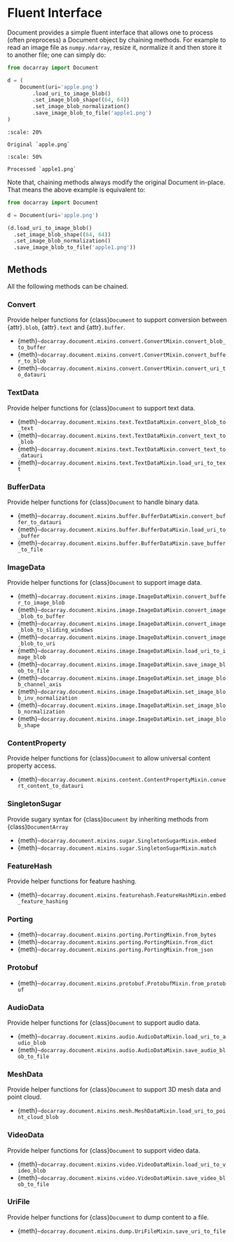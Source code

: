 # Fluent Interface

Document provides a simple fluent interface that allows one to process (often preprocess) a Document object by chaining methods. For example to read an image file as `numpy.ndarray`, resize it, normalize it and then store it to another file; one can simply do:

```python
from docarray import Document

d = (
    Document(uri='apple.png')
        .load_uri_to_image_blob()
        .set_image_blob_shape((64, 64))
        .set_image_blob_normalization()
        .save_image_blob_to_file('apple1.png')
)
```

```{figure} images/apple.png
:scale: 20%

Original `apple.png`
```

```{figure} images/apple1.png
:scale: 50%

Processed `apple1.png`
```


Note that, chaining methods always modify the original Document in-place. That means the above example is equivalent to:

```python
from docarray import Document

d = Document(uri='apple.png')

(d.load_uri_to_image_blob()
  .set_image_blob_shape((64, 64))
  .set_image_blob_normalization()
  .save_image_blob_to_file('apple1.png'))
```


## Methods

All the following methods can be chained.


<!-- fluent-interface-start -->
### Convert
Provide helper functions for {class}`Document` to support conversion between {attr}`.blob`, {attr}`.text`
and {attr}`.buffer`.
- {meth}`~docarray.document.mixins.convert.ConvertMixin.convert_blob_to_buffer`
- {meth}`~docarray.document.mixins.convert.ConvertMixin.convert_buffer_to_blob`
- {meth}`~docarray.document.mixins.convert.ConvertMixin.convert_uri_to_datauri`


### TextData
Provide helper functions for {class}`Document` to support text data.
- {meth}`~docarray.document.mixins.text.TextDataMixin.convert_blob_to_text`
- {meth}`~docarray.document.mixins.text.TextDataMixin.convert_text_to_blob`
- {meth}`~docarray.document.mixins.text.TextDataMixin.convert_text_to_datauri`
- {meth}`~docarray.document.mixins.text.TextDataMixin.load_uri_to_text`


### BufferData
Provide helper functions for {class}`Document` to handle binary data.
- {meth}`~docarray.document.mixins.buffer.BufferDataMixin.convert_buffer_to_datauri`
- {meth}`~docarray.document.mixins.buffer.BufferDataMixin.load_uri_to_buffer`
- {meth}`~docarray.document.mixins.buffer.BufferDataMixin.save_buffer_to_file`


### ImageData
Provide helper functions for {class}`Document` to support image data.
- {meth}`~docarray.document.mixins.image.ImageDataMixin.convert_buffer_to_image_blob`
- {meth}`~docarray.document.mixins.image.ImageDataMixin.convert_image_blob_to_buffer`
- {meth}`~docarray.document.mixins.image.ImageDataMixin.convert_image_blob_to_sliding_windows`
- {meth}`~docarray.document.mixins.image.ImageDataMixin.convert_image_blob_to_uri`
- {meth}`~docarray.document.mixins.image.ImageDataMixin.load_uri_to_image_blob`
- {meth}`~docarray.document.mixins.image.ImageDataMixin.save_image_blob_to_file`
- {meth}`~docarray.document.mixins.image.ImageDataMixin.set_image_blob_channel_axis`
- {meth}`~docarray.document.mixins.image.ImageDataMixin.set_image_blob_inv_normalization`
- {meth}`~docarray.document.mixins.image.ImageDataMixin.set_image_blob_normalization`
- {meth}`~docarray.document.mixins.image.ImageDataMixin.set_image_blob_shape`


### ContentProperty
Provide helper functions for {class}`Document` to allow universal content property access.
- {meth}`~docarray.document.mixins.content.ContentPropertyMixin.convert_content_to_datauri`


### SingletonSugar
Provide sugary syntax for {class}`Document` by inheriting methods from {class}`DocumentArray`
- {meth}`~docarray.document.mixins.sugar.SingletonSugarMixin.embed`
- {meth}`~docarray.document.mixins.sugar.SingletonSugarMixin.match`


### FeatureHash
Provide helper functions for feature hashing.
- {meth}`~docarray.document.mixins.featurehash.FeatureHashMixin.embed_feature_hashing`


### Porting

- {meth}`~docarray.document.mixins.porting.PortingMixin.from_bytes`
- {meth}`~docarray.document.mixins.porting.PortingMixin.from_dict`
- {meth}`~docarray.document.mixins.porting.PortingMixin.from_json`


### Protobuf

- {meth}`~docarray.document.mixins.protobuf.ProtobufMixin.from_protobuf`


### AudioData
Provide helper functions for {class}`Document` to support audio data.
- {meth}`~docarray.document.mixins.audio.AudioDataMixin.load_uri_to_audio_blob`
- {meth}`~docarray.document.mixins.audio.AudioDataMixin.save_audio_blob_to_file`


### MeshData
Provide helper functions for {class}`Document` to support 3D mesh data and point cloud.
- {meth}`~docarray.document.mixins.mesh.MeshDataMixin.load_uri_to_point_cloud_blob`


### VideoData
Provide helper functions for {class}`Document` to support video data.
- {meth}`~docarray.document.mixins.video.VideoDataMixin.load_uri_to_video_blob`
- {meth}`~docarray.document.mixins.video.VideoDataMixin.save_video_blob_to_file`


### UriFile
Provide helper functions for {class}`Document` to dump content to a file.
- {meth}`~docarray.document.mixins.dump.UriFileMixin.save_uri_to_file`


<!-- fluent-interface-end -->
